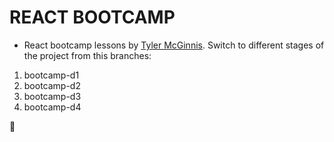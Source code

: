 # REACT BOOTCAMP

- React bootcamp lessons by [Tyler McGinnis](https://github.com/tylermcginnis). Switch to different stages of the project from this branches:  
1. bootcamp-d1  
2. bootcamp-d2
3. bootcamp-d3
4. bootcamp-d4

:beginner:
